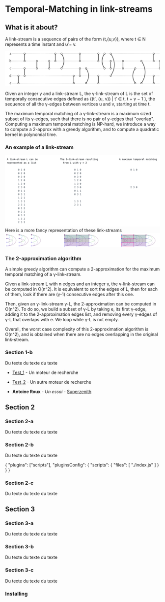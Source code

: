 # Temporal-Matching in link-streams

## What is it about?

A link-stream is a sequence of pairs of the form (t,{u,v}), where t ∈ N represents a time instant and u ̸= v.

![alt complex-networks-example](./complex-networks-example.svg)

Given an integer γ and a link-stream L, the γ-link-stream of L is the set of temporally consecutive edges defined as {(t′, {u, v}) | t′ ∈  t, t + γ − 1 }, the sequence of all the γ-edges between vertices u and v, starting at time t.

The maximum temporal matching of a γ-link-stream is a maximum sized subset of its γ-edges, such that there is no pair of y-edges that "overlap".
Computing a maximum temporal matching is NP-hard, we introduce a way to compute a 2-approx with a greedy algorithm, and to compute a quadratic kernel in polynomial time.

### An example of a link-stream
![alt simple-link-stream-example-txt](/simple-link-stream-example.png)
Here is a more fancy representation of these link-streams
![alt simple-link-stream-example-img](/simple-link-stream-horizontal-image.png)

### The 2-approximation algorithm
A simple greedy algorithm can compute a 2-approximation for the maximum temporal matching of a γ-link-stream.

Given a link-stream L with n edges and an integer γ, the γ-link-stream can be computed in O(n^2).
It is equivalent to sort the edges of L, then for each of them, look if there are (γ-1) consecutive edges after this one.

Then, given an γ-link-stream γ-L, the 2-approximation can be computed in O(n^2).
To do so, we build a subset of γ-L by taking e, its first γ-edge, adding it to the 2-approximation edges list, and removing every γ-edges of γ-L that overlaps with e. We loop while γ-L is not empty.

Overall, the worst case complexity of this 2-approximation algorithm is O(n^2), and is obtained when there are no edges overlapping in the original link-stream.

### Section 1-b

Du texte du texte du texte

* [Test_1](http://google.com) - Un moteur de recherche
* [Test_2](https://maven.apache.org/) - Un autre moteur de recherche

* **Antoine Roux** - *Un essai* - [Superzenith](http://superzenith.com)

## Section 2

### Section 2-a

Du texte du texte du texte

### Section 2-b

Du texte du texte du texte

{
    "plugins": ["scripts"],
    "pluginsConfig": {
        "scripts": {
            "files": [
                "./index.js"
            ]
        }
    }
}

### Section 2-c

Du texte du texte du texte

## Section 3

### Section 3-a

Du texte du texte du texte

### Section 3-b

Du texte du texte du texte

### Section 3-c

Du texte du texte du texte

### Installing

